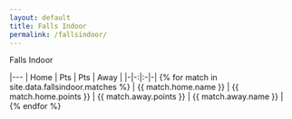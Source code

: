 ```yaml
---
layout: default
title: Falls Indoor
permalink: /fallsindoor/
---
```


Falls Indoor

|---
| Home | Pts  | Pts  | Away |
|-|-:|:-|-| {% for match in site.data.fallsindoor.matches %}
| {{ match.home.name }} | {{ match.home.points }} | {{ match.away.points }} | {{ match.away.name }} | {% endfor %}
